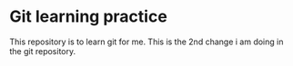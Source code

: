 # Git learning practice

This repository is to learn git for me.
This is the 2nd change i am doing in the git repository.
